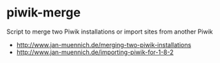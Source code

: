 piwik-merge
===========

Script to merge two Piwik installations or import sites from another Piwik

- http://www.jan-muennich.de/merging-two-piwik-installations
- http://www.jan-muennich.de/importing-piwik-for-1-8-2

